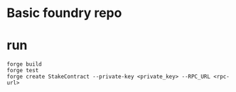 # Basic foundry repo 



# run 
```
forge build
forge test 
forge create StakeContract --private-key <private_key> --RPC_URL <rpc-url>
```